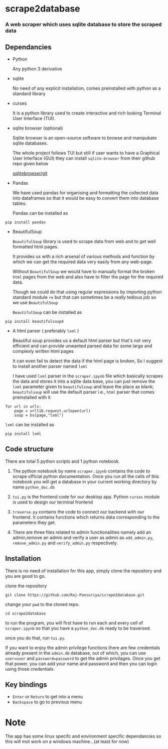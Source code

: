 # scrape2database

### A web scraper which uses sqlite database to store the scraped data

## Dependancies

- Python

    Any python 3 derivative

- sqlite

    No need of any explicit installation, comes preinstalled with python as a standard library

- curses

    It is a python library used to create interactive and rich looking Terminal User Interface (TUI).

- sqlite browser (optional)
    
    Sqlite browser is an open-source software to browse and manipukate sqlite databases.
    
    The whole project follows TUI but still if user wants to have a Graphical User Interface (GUI) they can install `sqlite-browser` from their github repo given below
    
    [sqlitebrowser/git](https://github.com/sqlitebrowser/sqlitebrowser)


- Pandas

    We have used pandas for organising and formatting the collected data into dataframes so that it would be easy to convert them into database tables.
    
    Pandas can be installed as 
```
pip install pandas 
```

- BeautifulSoup

    `BeautifulSoup` library is used to scrape data from web and to get well formatted html pages.
    
    It provides us with a rich arsenal of various methods and function by which we can get the required data very easily from any web-page.
    
    Without `BeautifulSoup` we would have to manually format the broken `html` pages from the web and also have to filter the page for the required data.
    
    Though we could do that using regular expressions by importing python standard module `re` but that can sometimes be a really tedious job so we use `BeautifulSoup`
    
    `BeautifulSoup` can be installed as
```
pip install beautifulsoup4
```


- A html parser ( preferably `lxml` )

    Beautiful soup provides us a default html parser but that's not very efficient and can provide unwanted parsed data for some large and complexly written html pages
    
    It can even fail to detect the data if the html page is broken, So I suggest to install another parser named `lxml`
    
    I have used `lxml` parser in the `scraper.ipynb` file which basically scrapes the data and stores it into a sqlite data base, you can just remove the `lxml` parameter given to `beautifulsoup` and leave the place as blank; `beautifulsoup` will use the default parser i.e., `html` parser that comes preinstalled with it

```
for url in urls:
    page = urllib.request.urlopen(url)
    soup = bs(page,"lxml")
```

`lxml` can be installed as

```
pip install lxml
```

## Code structure

There are total 5 python scripts and 1 python notebook.

1. The python notebook by name `scraper.ipynb` contains the code to scrape official python documentation. Once you run all the cells of this notebook you will get a database in your current working directory by name `python_doc.db`

2. `tui.py` is the frontend code for our desktop app. Python `curses` module is used to design our terminal frontend

3. `traverse.py` contains the code to connect our backend with our frontend. It contains functions which returns data corresponding to the parameters they get.

4. There are three files related to admin functionalities namely add an admin,remove an admin and verify a user as admin as `add_admin.py`, `remove_admin.py` and `verify_admin.py` respectively.


## Installation
There is no need of installation for this app, simply clone the repository and you are good to go.

clone the repository
```
git clone https://github.com/Raj-Pansuriya/scrape2database.git
```

change your `pwd` to the  cloned repo.
```
cd scrape2database
```

to run the program, you will first have to run each and every cell of `scraper.ipynb` so that you have a `python_doc.db` ready to be traversed.

once you do that, run `tui.py`.

If you want to enjoy the admin privilege functions there are few credentials already present in the `admin.db` database, out of which, you can use `user=user` and `password=password` to get the admin privilages. Once you get that power, you can add your name and password and then you can login using those credentials.

## Key bindings
- `Enter` or `Return` to get into a menu
- `Backspace` to go to previous menu
# Note

The app has some linux specifc and environment specific dependancies so this will mot work on a windows machine...(at least for now)
